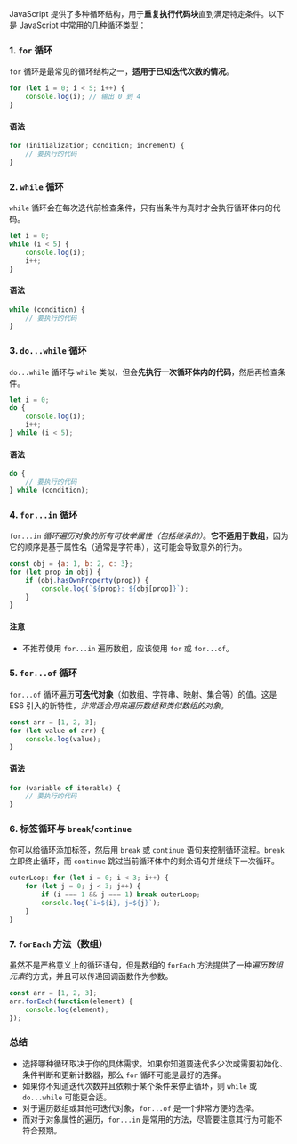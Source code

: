 JavaScript 提供了多种循环结构，用于**重复执行代码块**直到满足特定条件。以下是 JavaScript 中常用的几种循环类型：

### 1. `for` 循环
`for` 循环是最常见的循环结构之一，**适用于已知迭代次数的情况**。

```javascript
for (let i = 0; i < 5; i++) {
    console.log(i); // 输出 0 到 4
}
```

#### 语法
```javascript
for (initialization; condition; increment) {
    // 要执行的代码
}
```

### 2. `while` 循环
`while` 循环会在每次迭代前检查条件，只有当条件为真时才会执行循环体内的代码。

```javascript
let i = 0;
while (i < 5) {
    console.log(i);
    i++;
}
```

#### 语法
```javascript
while (condition) {
    // 要执行的代码
}
```

### 3. `do...while` 循环
`do...while` 循环与 `while` 类似，但会**先执行一次循环体内的代码**，然后再检查条件。

```javascript
let i = 0;
do {
    console.log(i);
    i++;
} while (i < 5);
```

#### 语法
```javascript
do {
    // 要执行的代码
} while (condition);
```

### 4. `for...in` 循环
`for...in` *循环遍历对象的所有可枚举属性（包括继承的）*。**它不适用于数组**，因为它的顺序是基于属性名（通常是字符串），这可能会导致意外的行为。

```javascript
const obj = {a: 1, b: 2, c: 3};
for (let prop in obj) {
    if (obj.hasOwnProperty(prop)) {
        console.log(`${prop}: ${obj[prop]}`);
    }
}
```

#### 注意
- 不推荐使用 `for...in` 遍历数组，应该使用 `for` 或 `for...of`。

### 5. `for...of` 循环
`for...of` 循环遍历**可迭代对象**（如数组、字符串、映射、集合等）的值。这是 ES6 引入的新特性，*非常适合用来遍历数组和类似数组的对象*。

```javascript
const arr = [1, 2, 3];
for (let value of arr) {
    console.log(value);
}
```

#### 语法
```javascript
for (variable of iterable) {
    // 要执行的代码
}
```

### 6. 标签循环与 `break`/`continue`
你可以给循环添加标签，然后用 `break` 或 `continue` 语句来控制循环流程。`break` 立即终止循环，而 `continue` 跳过当前循环体中的剩余语句并继续下一次循环。

```javascript
outerLoop: for (let i = 0; i < 3; i++) {
    for (let j = 0; j < 3; j++) {
        if (i === 1 && j === 1) break outerLoop;
        console.log(`i=${i}, j=${j}`);
    }
}
```

### 7. `forEach` 方法（数组）
虽然不是严格意义上的循环语句，但是数组的 `forEach` 方法提供了一种*遍历数组元素*的方式，并且可以传递回调函数作为参数。

```javascript
const arr = [1, 2, 3];
arr.forEach(function(element) {
    console.log(element);
});
```

### 总结

- 选择哪种循环取决于你的具体需求。如果你知道要迭代多少次或需要初始化、条件判断和更新计数器，那么 `for` 循环可能是最好的选择。
- 如果你不知道迭代次数并且依赖于某个条件来停止循环，则 `while` 或 `do...while` 可能更合适。
- 对于遍历数组或其他可迭代对象，`for...of` 是一个非常方便的选择。
- 而对于对象属性的遍历，`for...in` 是常用的方法，尽管要注意其行为可能不符合预期。